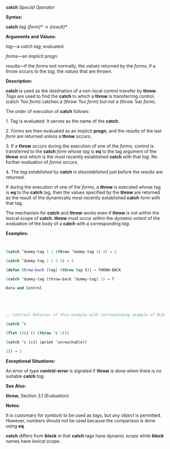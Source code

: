 **catch** *Special Operator* 



**Syntax:** 



**catch** *tag \{form\}*\* *→ \{result\}*\* 



**Arguments and Values:** 



*tag*—a *catch tag*; evaluated. 



*forms*—an *implicit progn*. 



*results*—if the *forms* exit normally, the *values* returned by the *forms*; if a throw occurs to the *tag*, the *values* that are thrown. 



**Description:** 



**catch** is used as the destination of a non-local control transfer by **throw**. *Tags* are used to find the **catch** to which a **throw** is transferring control. (catch ’foo *form*) catches a (throw ’foo *form*) but not a (throw ’bar *form*). 



The order of execution of **catch** follows: 



1\. *Tag* is evaluated. It serves as the name of the **catch**. 



2\. *Forms* are then evaluated as an implicit **progn**, and the results of the last *form* are returned unless a **throw** occurs. 



3\. If a **throw** occurs during the execution of one of the *forms*, control is transferred to the **catch** *form* whose *tag* is **eq** to the tag argument of the **throw** and which is the most recently established **catch** with that *tag*. No further evaluation of *forms* occurs. 



4\. The *tag established* by **catch** is *disestablished* just before the results are returned. 



If during the execution of one of the *forms*, a **throw** is executed whose tag is **eq** to the **catch** tag, then the values specified by the **throw** are returned as the result of the dynamically most recently established **catch** form with that tag. 



The mechanism for **catch** and **throw** works even if **throw** is not within the lexical scope of **catch**. **throw** must occur within the *dynamic extent* of the *evaluation* of the body of a **catch** with a corresponding *tag*. 



**Examples:**
```lisp
 

(catch ’dummy-tag 1 2 (throw ’dummy-tag 3) 4) → 3 

(catch ’dummy-tag 1 2 3 4) → 4 

(defun throw-back (tag) (throw tag t)) → THROW-BACK 

(catch ’dummy-tag (throw-back ’dummy-tag) 2) → T 

Data and Control 





;; Contrast behavior of this example with corresponding example of BLOCK. 

(catch ’c 

(flet ((c1 () (throw ’c 1))) 

(catch ’c (c1) (print ’unreachable)) 

2)) → 2 


```
**Exceptional Situations:** 



An error of *type* **control-error** is signaled if **throw** is done when there is no suitable **catch** *tag*. 



**See Also:** 



**throw**, Section 3.1 (Evaluation) 



**Notes:** 



It is customary for *symbols* to be used as *tags*, but any *object* is permitted. However, numbers should not be used because the comparison is done using **eq**. 



**catch** differs from **block** in that **catch** tags have dynamic *scope* while **block** names have *lexical scope*. 



